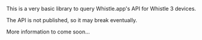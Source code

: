This is a very basic library to query Whistle.app's API for Whistle 3 devices.

The API is not published, so it may break eventually.

More information to come soon...
